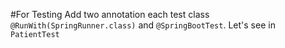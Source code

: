 #For Testing
Add two annotation each test class `@RunWith(SpringRunner.class)` and
                                   `@SpringBootTest`. Let's see in `PatientTest`
                                  